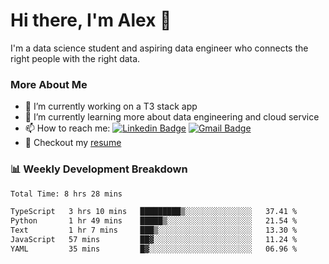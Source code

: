 # Hi there, I'm Alex  👋

I'm a data science student and aspiring data engineer who connects the right people with the right data. 

### More About Me

- 🔭 I’m currently working on a T3 stack app
- 🌱 I’m currently learning more about data engineering and cloud service
- 📫 How to reach me: [![Linkedin Badge](https://img.shields.io/badge/Alex%20Chen-blue?style=flat&logo=linkedin&labelColor=blue&link=https://www.linkedin.com/in/alex-chen-112523chen)](https://www.linkedin.com/in/alex-chen-112523chen/) [![Gmail Badge](https://img.shields.io/badge/-Alex%20Chen-c14438?style=flat&logo=Gmail&logoColor=white&link=mailto:itsalexchen@gmail.com)](mailto:itsalexchen@gmail.com)
- 📝 Checkout my [resume](https://112523chen.vercel.app/AlexChenResume.pdf)


### 📊 Weekly Development Breakdown
<!--START_SECTION:waka-->

```txt
Total Time: 8 hrs 28 mins

TypeScript   3 hrs 10 mins   █████████▒░░░░░░░░░░░░░░░   37.41 %
Python       1 hr 49 mins    █████▒░░░░░░░░░░░░░░░░░░░   21.54 %
Text         1 hr 7 mins     ███▒░░░░░░░░░░░░░░░░░░░░░   13.30 %
JavaScript   57 mins         ██▓░░░░░░░░░░░░░░░░░░░░░░   11.24 %
YAML         35 mins         █▓░░░░░░░░░░░░░░░░░░░░░░░   06.96 %
```

<!--END_SECTION:waka-->
